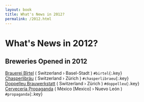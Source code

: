 ```yaml
---
layout: book
title: What's News in 2012?
permalink: /2012.html
---
```


# What's News in 2012?


## Breweries Opened in 2012




[Brauerei Bîrtel](ch.html#birtel)   ( Switzerland  › Basel-Stadt   ) `#birtel`{:.key} <br>
[Chasperlibräu](ch.html#chasperlibraeu)   ( Switzerland  › Zürich   ) `#chasperlibraeu`{:.key} <br>
[Doppelleu Brauwerkstatt](ch.html#doppelleu)   ( Switzerland  › Zürich   ) `#doppelleu`{:.key} <br>
[Cervecería Propaganda](mx.html#propaganda)   ( México [Mexico]  › Nuevo León   ) `#propaganda`{:.key} <br>


